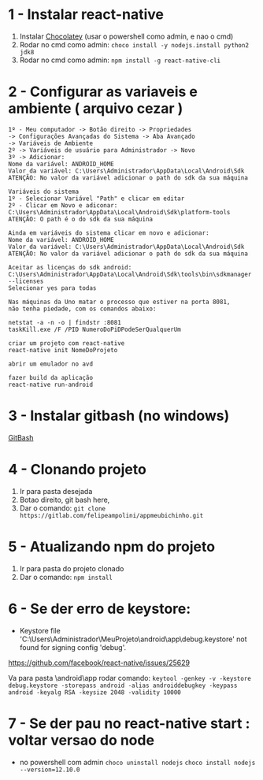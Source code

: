 # 1 - Instalar react-native
	
1. Instalar [Chocolatey](https://chocolatey.org/install) (usar o powershell como admin, e nao o cmd)
2. Rodar no cmd como admin: `choco install -y nodejs.install python2 jdk8`
3. Rodar no cmd como admin: `npm install -g react-native-cli`

# 2 - Configurar as variaveis e ambiente ( arquivo cezar )
    1º - Meu computador -> Botão direito -> Propriedades 
    -> Configurações Avançadas do Sistema -> Aba Avançado 
    -> Variáveis de Ambiente
    2º -> Variáveis de usuário para Administrador -> Novo
    3º -> Adicionar: 
    Nome da variável: ANDROID_HOME
    Valor da variável: C:\Users\Administrador\AppData\Local\Android\Sdk
    ATENÇÃO: No valor da variável adicionar o path do sdk da sua máquina
    
    Variáveis do sistema
    1º - Selecionar Variável "Path" e clicar em editar
    2º - Clicar em Novo e adiconar: C:\Users\Administrador\AppData\Local\Android\Sdk\platform-tools
    ATENÇÃO: O path é o do sdk da sua máquina
    
    Ainda em variáveis do sistema clicar em novo e adicionar:
    Nome da variável: ANDROID_HOME
    Valor da variável: C:\Users\Administrador\AppData\Local\Android\Sdk
    ATENÇÃO: No valor da variável adicionar o path do sdk da sua máquina
    
    Aceitar as licenças do sdk android:
    C:\Users\Administrador\AppData\Local\Android\Sdk\tools\bin\sdkmanager --licenses
    Selecionar yes para todas
    
    Nas máquinas da Uno matar o processo que estiver na porta 8081, 
    não tenha piedade, com os comandos abaixo:
     
    netstat -a -n -o | findstr :8081	
    taskKill.exe /F /PID NumeroDoPiDPodeSerQualquerUm
    
    criar um projeto com react-native
    react-native init NomeDoProjeto
    
    abrir um emulador no avd
    
    fazer build da aplicação
    react-native run-android

# 3 - Instalar gitbash (no windows)
[GitBash](https://gitforwindows.org/)

# 4 - Clonando projeto
1. Ir para pasta desejada
2. Botao direito, git bash here, 
3. Dar o comando: `git clone https://gitlab.com/felipeampolini/appmeubichinho.git`

# 5 - Atualizando npm do projeto
1. Ir para pasta do projeto clonado
2. Dar o comando: `npm install`

# 6 - Se der erro de keystore:  
* Keystore file 'C:\Users\Administrador\MeuProjeto\android\app\debug.keystore' not found for signing config 'debug'.

https://github.com/facebook/react-native/issues/25629

Va para pasta \android\app
rodar comando: `keytool -genkey -v -keystore debug.keystore -storepass android -alias androiddebugkey -keypass android -keyalg RSA -keysize 2048 -validity 10000`

# 7 - Se der pau no react-native start : voltar versao do node

* no powershell com admin
`choco uninstall nodejs`
`choco install nodejs --version=12.10.0`